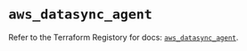 # `aws_datasync_agent`

Refer to the Terraform Registory for docs: [`aws_datasync_agent`](https://registry.terraform.io/providers/hashicorp/aws/5.7.0/docs/resources/datasync_agent).
